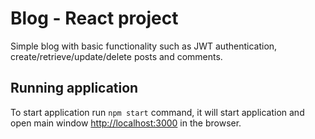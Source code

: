 # Blog - React project
Simple blog with basic functionality such as JWT authentication, create/retrieve/update/delete
posts and comments.

## Running application

To start application run `npm start` command, it will start application and
open main window [http://localhost:3000](http://localhost:3000) in the browser. 